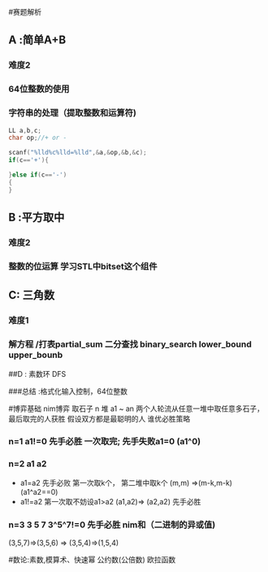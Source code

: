 #赛题解析
## A :简单A+B   
### 难度2
### 64位整数的使用
### 字符串的处理（提取整数和运算符)
```c++
LL a,b,c;
char op;//+ or -

scanf("%lld%c%lld=%lld",&a,&op,&b,&c);
if(c=='+'){

}else if(c=='-')
{
}

```
## B :平方取中
### 难度2
### 整数的位运算  学习STL中bitset这个组件

## C: 三角数
### 难度1
### 解方程 /打表partial_sum 二分查找 binary_search lower_bound upper_bounb

##D : 素数环 DFS

###总结 :格式化输入控制，64位整数 

#博弈基础 nim博弈
取石子 n 堆  a1 ~ an 两个人轮流从任意一堆中取任意多石子，最后取完的人获胜
假设双方都是最聪明的人 谁优必胜策略

### n=1   a1!=0  先手必胜 一次取完; 先手失败a1=0  (a1^0)
### n=2  a1 a2  
 - a1=a2 先手必败  第一次取k个， 第二堆中取k个  (m,m) =>(m-k,m-k)  (a1^a2==0)
 - a1!=a2  第一次取不妨设a1>a2  (a1,a2)=> (a2,a2) 先手必胜   
### n=3  3 5 7  3^5^7!=0 先手必胜 nim和（二进制的异或值)
(3,5,7)=>(3,5,6) => (3,5,4)=>(1,5,4)
 


#数论:素数,模算术、快速幂 公约数(公倍数) 欧拉函数

